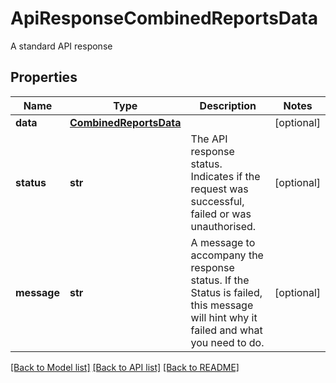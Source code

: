 # ApiResponseCombinedReportsData

A standard API response
## Properties
Name | Type | Description | Notes
------------ | ------------- | ------------- | -------------
**data** | [**CombinedReportsData**](CombinedReportsData.md) |  | [optional] 
**status** | **str** | The API response status. Indicates if the request was successful, failed or was unauthorised. | [optional] 
**message** | **str** | A message to accompany the response status.  If the Status is failed, this message will hint why it failed and what you need to do. | [optional] 

[[Back to Model list]](../README.md#documentation-for-models) [[Back to API list]](../README.md#documentation-for-api-endpoints) [[Back to README]](../README.md)


